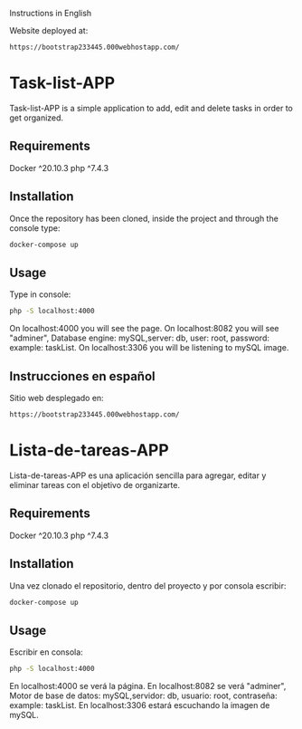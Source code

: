 Instructions in English

Website deployed at: 

```
https://bootstrap233445.000webhostapp.com/
```

# Task-list-APP

Task-list-APP is a simple application to add, edit and delete tasks in order to get organized.

## Requirements

Docker ^20.10.3
php ^7.4.3

## Installation

Once the repository has been cloned, inside the project and through the console type:

```bash
docker-compose up
```
## Usage

Type in console: 

```bash
php -S localhost:4000
```
On localhost:4000 you will see the page.
On localhost:8082 you will see "adminer", Database engine: mySQL,server: db, user: root, password: example: taskList.
On localhost:3306 you will be listening to mySQL image.


## Instrucciones en español

Sitio web desplegado en: 

```
https://bootstrap233445.000webhostapp.com/
```

# Lista-de-tareas-APP

Lista-de-tareas-APP es una aplicación sencilla para agregar, editar y eliminar tareas con el objetivo de organizarte.

## Requirements

Docker ^20.10.3
php ^7.4.3

## Installation

Una vez clonado el repositorio, dentro del proyecto y por consola escribir:

```bash
docker-compose up
```
## Usage

Escribir en consola: 

```bash
php -S localhost:4000
```
En localhost:4000 se verá la página.
En localhost:8082 se verá "adminer", Motor de base de datos: mySQL,servidor: db, usuario: root, contraseña: example: taskList.
En localhost:3306 estará escuchando la imagen de mySQL.
